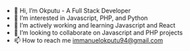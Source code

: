 - 👋 Hi, I’m Okputu - A Full Stack Developer
- 👀 I’m interested in Javascript, PHP, and Python
- 🌱 I’m actively working and learning Javascript and React
- 💞️ I’m looking to collaborate on Javascript and PHP projects
- 📫 How to reach me immanuelokputu94@gmail.com

<!---
okputu-e/okputu-e is a ✨ special ✨ repository because its `README.md` (this file) appears on your GitHub profile.
You can click the Preview link to take a look at your changes.
--->
